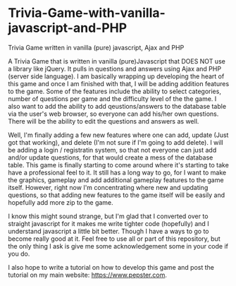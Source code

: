 # Trivia-Game-with-vanilla-javascript-and-PHP
Trivia Game written in vanilla (pure) javascript, Ajax and PHP

A Trivia Game that is written in vanilla (pure)Javascript that DOES NOT use a library like jQuery. It pulls in questions and answers using Ajax and PHP (server side language). I am basically wrapping up developing the heart of this game and once I am finished with that, I will be adding addition features to the game. Some of the features include the ability to select categories, number of questions per game and the difficulty level of the the game. I also want to add the ability to add qeustions/answers to the database table via the user's web browser, so everyone can add his/her own questions. There will be the ability to edit the questions and answers as well. 

Well, I'm finally adding a few new features where one can add, update (Just got that working), and delete (I'm not sure if I'm going to add delete). I will be adding a login / registratin system, so that not everyone can just add and/or update questions, for that would create a mess of the database table. This game is finally starting to come around where it's starting to take have a professional feel to it. It still has a long way to go, for I want to make the graphics, gameplay and add additional gameplay features to the game itself. However, right now I'm concentrating where new and updating questions, so that adding new features to the game itself will be easily and hopefully add more zip to the game.

I know this might sound strange, but I'm glad that I converted over to straight javascript for it makes me write tighter code (hopefully) and I understand javascript a little bit better. Though I have a ways to go to become really good at it. Feel free to use all or part of this repository, but the only thing I ask is give me some acknowledgement some in your code if you do. 

I also hope to write a tutorial on how to develop this game and post the tutorial on my main website: https://www.pepster.com.  
